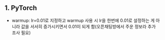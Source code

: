 ## 1. PyTorch
- warmup: lr=0.01로 지정하고 warmup 사용 시 lr을 한번에 0.01로 설정하는 게 아니라 값을 서서히 증가시키면서 0.01이 되게 함(오픈채팅방에서 주운 정보라 추가 조사 필요)
